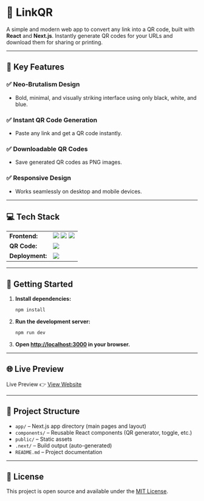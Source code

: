 # 🔗 LinkQR

A simple and modern web app to convert any link into a QR code, built with **React** and **Next.js**. Instantly generate QR codes for your URLs and download them for sharing or printing.

---

## 🔑 Key Features

### ✅ Neo-Brutalism Design  
- Bold, minimal, and visually striking interface using only black, white, and blue.

### ✅ Instant QR Code Generation  
- Paste any link and get a QR code instantly.

### ✅ Downloadable QR Codes  
- Save generated QR codes as PNG images.

### ✅ Responsive Design  
- Works seamlessly on desktop and mobile devices.

---

## 💻 Tech Stack
<table>
  <tr>
    <td>
      <b>Frontend:</b>
    </td>
    <td>
      <img src="https://img.shields.io/badge/React-20232A?style=for-the-badge&logo=react&logoColor=61DAFB" />
      <img src="https://img.shields.io/badge/Next.js-000000?style=for-the-badge&logo=nextdotjs&logoColor=white" />
      <img src="https://img.shields.io/badge/TypeScript-007ACC?style=for-the-badge&logo=typescript&logoColor=white" />
    </td>
  </tr>
  <tr>
    <td>
      <b>QR Code:</b>
    </td>
    <td>
      <img src="https://img.shields.io/badge/qrcode.react-0070f3?style=for-the-badge&logo=react&logoColor=white" />
    </td>
  </tr>
  <tr>
    <td>
      <b>Deployment:</b>
    </td>
    <td>
      <img src="https://img.shields.io/badge/Vercel-000000?style=for-the-badge&logo=vercel&logoColor=white" />
    </td>
  </tr>
</table>

---

## 🚀 Getting Started

1. **Install dependencies:**
   ```sh
   npm install
   ```

2. **Run the development server:**
   ```sh
   npm run dev
   ```

3. **Open [http://localhost:3000](http://localhost:3000) in your browser.**

---

## 🌐 Live Preview

Live Preview 👉 <a href="https://your-linkqr-demo.vercel.app/">View Website</a>

---

## 📂 Project Structure

- `app/` – Next.js app directory (main pages and layout)
- `components/` – Reusable React components (QR generator, toggle, etc.)
- `public/` – Static assets
- `.next/` – Build output (auto-generated)
- `README.md` – Project documentation

---

## 📄 License

This project is open source and available under the [MIT License](LICENSE).

